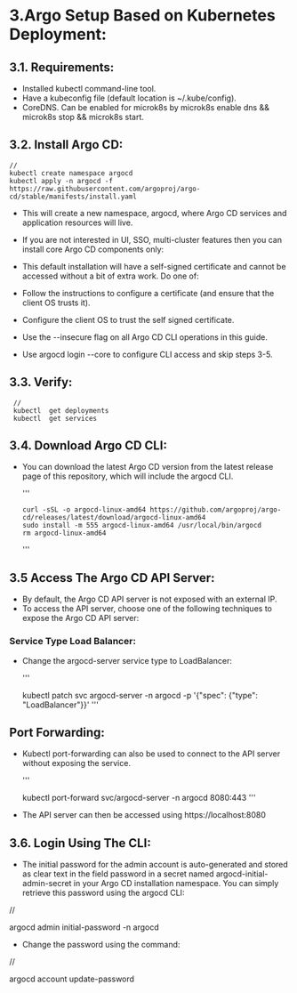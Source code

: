 
# 3.Argo Setup Based on Kubernetes Deployment:

## 3.1. Requirements:

+ Installed kubectl command-line tool.
+ Have a kubeconfig file (default location is ~/.kube/config).
+ CoreDNS. Can be enabled for microk8s by microk8s enable dns && microk8s stop && microk8s start.


## 3.2. Install Argo CD:

    //
    kubectl create namespace argocd
    kubectl apply -n argocd -f https://raw.githubusercontent.com/argoproj/argo-cd/stable/manifests/install.yaml
   

+ This will create a new namespace, argocd, where Argo CD services and application resources will live.
+ If you are not interested in UI, SSO, multi-cluster features then you can install core Argo CD components only:
+ This default installation will have a self-signed certificate and cannot be accessed without a bit of extra work. Do one of:

+ Follow the instructions to configure a certificate (and ensure that the client OS trusts it).
+ Configure the client OS to trust the self signed certificate.
+ Use the --insecure flag on all Argo CD CLI operations in this guide.
+ Use argocd login --core to configure CLI access and skip steps 3-5.



## 3.3. Verify:

     //
     kubectl  get deployments
     kubectl  get services 
    


## 3.4. Download Argo CD CLI:

+ You can download the latest Argo CD version from the latest release page of this repository, which will include the argocd CLI.

     '''
	
      curl -sSL -o argocd-linux-amd64 https://github.com/argoproj/argo-cd/releases/latest/download/argocd-linux-amd64
      sudo install -m 555 argocd-linux-amd64 /usr/local/bin/argocd
      rm argocd-linux-amd64
     '''


## 3.5 Access The Argo CD API Server:


+ By default, the Argo CD API server is not exposed with an external IP. 
+ To access the API server, choose one of the following techniques to expose the Argo CD API server:


### Service Type Load Balancer:

+ Change the argocd-server service type to LoadBalancer:

   '''
   
   kubectl patch svc argocd-server -n argocd -p '{"spec": {"type": "LoadBalancer"}}'
   '''


##  Port Forwarding:

+ Kubectl port-forwarding can also be used to connect to the API server without exposing the service.

  '''
  
  kubectl port-forward svc/argocd-server -n argocd 8080:443
  '''
  
+ The API server can then be accessed using https://localhost:8080


## 3.6. Login Using The CLI:

+ The initial password for the admin account is auto-generated and stored as clear text in the field password in a secret named 
  argocd-initial-admin-secret in your Argo CD installation namespace. You can simply retrieve this password using the argocd CLI:

 // 
 
 argocd admin initial-password -n argocd

+ Change the password using the command:
 
 //
 
 argocd account update-password

